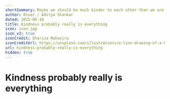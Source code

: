 ```yaml
---
shortSummary: Maybe we should be much kinder to each other than we are
author: River / Aditya Shankar
dated: 2025-06-10
title: Kindness probably really is everything
icon: icon.jpg
icon_v2: true
iconCredit: Ghariza Mahavira
iconCreditUrl: https://unsplash.com/illustrations/a-line-drawing-of-a-hand-holding-a-baseball-bat-_HMJy1YHvlo
url: kindness-probably-really-is-everything
hidden: true
---
```


# Kindness probably really is everything
